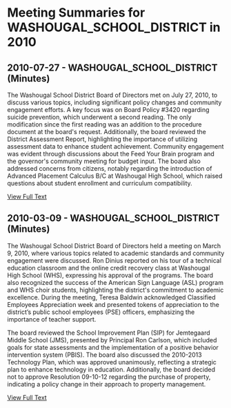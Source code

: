 # Meeting Summaries for WASHOUGAL_SCHOOL_DISTRICT in 2010

## 2010-07-27 - WASHOUGAL_SCHOOL_DISTRICT (Minutes)

The Washougal School District Board of Directors met on July 27, 2010, to discuss various topics, including significant policy changes and community engagement efforts. A key focus was on Board Policy #3420 regarding suicide prevention, which underwent a second reading. The only modification since the first reading was an addition to the procedure document at the board's request. Additionally, the board reviewed the District Assessment Report, highlighting the importance of utilizing assessment data to enhance student achievement. Community engagement was evident through discussions about the Feed Your Brain program and the governor's community meeting for budget input. The board also addressed concerns from citizens, notably regarding the introduction of Advanced Placement Calculus B/C at Washougal High School, which raised questions about student enrollment and curriculum compatibility.

[View Full Text](https://raw.githubusercontent.com/VoronoiPerspectives/WashingtonStateSchoolBoardExplorer/refs/heads/main/data/countries/usa/states/wa/counties/clark/school_boards/washougal_school_district/2010/processed/2010-07-27-minutes.txt)

## 2010-03-09 - WASHOUGAL_SCHOOL_DISTRICT (Minutes)

The Washougal School District Board of Directors held a meeting on March 9, 2010, where various topics related to academic standards and community engagement were discussed. Ron Dinius reported on his tour of a technical education classroom and the online credit recovery class at Washougal High School (WHS), expressing his approval of the programs. The board also recognized the success of the American Sign Language (ASL) program and WHS choir students, highlighting the district's commitment to academic excellence. During the meeting, Teresa Baldwin acknowledged Classified Employees Appreciation week and presented tokens of appreciation to the district’s public school employees (PSE) officers, emphasizing the importance of teacher support.

The board reviewed the School Improvement Plan (SIP) for Jemtegaard Middle School (JMS), presented by Principal Ron Carlson, which included goals for state assessments and the implementation of a positive behavior intervention system (PBIS). The board also discussed the 2010-2013 Technology Plan, which was approved unanimously, reflecting a strategic plan to enhance technology in education. Additionally, the board decided not to approve Resolution 09-10-12 regarding the purchase of property, indicating a policy change in their approach to property management.

[View Full Text](https://raw.githubusercontent.com/VoronoiPerspectives/WashingtonStateSchoolBoardExplorer/refs/heads/main/data/countries/usa/states/wa/counties/clark/school_boards/washougal_school_district/2010/processed/2010-03-09-minutes.txt)

